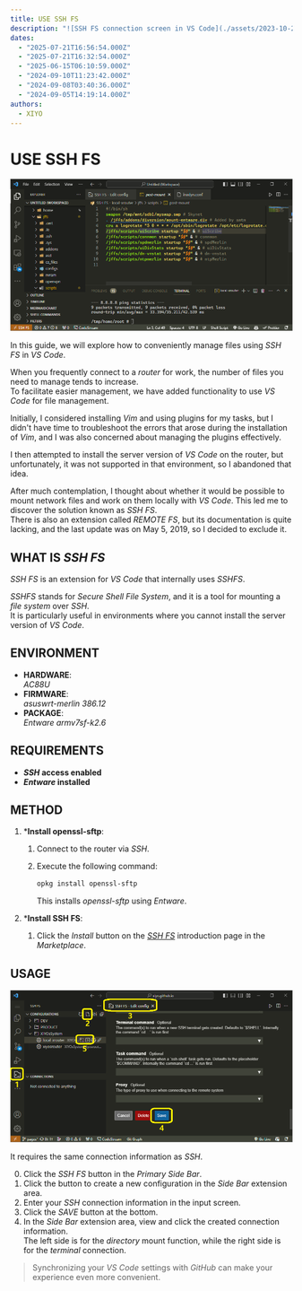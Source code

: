 ```yaml
---
title: USE SSH FS
description: "![SSH FS connection screen in VS Code](./assets/2023-10-22-11-55-54.png)"
dates:
  - "2025-07-21T16:56:54.000Z"
  - "2025-07-21T16:32:54.000Z"
  - "2025-06-15T06:10:59.000Z"
  - "2024-09-10T11:23:42.000Z"
  - "2024-09-08T03:40:36.000Z"
  - "2024-09-05T14:19:14.000Z"
authors:
  - XIYO
---
```

# USE SSH FS

![SSH FS connection screen in VS Code](./assets/2023-10-22-11-55-54.png)

In this guide, we will explore how to conveniently manage files using *SSH FS* in *VS Code*.

When you frequently connect to a *router* for work, the number of files you need to manage tends to increase. \
To facilitate easier management, we have added functionality to use *VS Code* for file management.

Initially, I considered installing *Vim* and using plugins for my tasks, but I didn't have time to troubleshoot the errors that arose during the installation of *Vim*, and I was also concerned about managing the plugins effectively.

I then attempted to install the server version of *VS Code* on the router, but unfortunately, it was not supported in that environment, so I abandoned that idea.

After much contemplation, I thought about whether it would be possible to mount network files and work on them locally with *VS Code*. This led me to discover the solution known as *SSH FS*. \
There is also an extension called *REMOTE FS*, but its documentation is quite lacking, and the last update was on May 5, 2019, so I decided to exclude it.

## WHAT IS *SSH FS*

*SSH FS* is an extension for *VS Code* that internally uses *SSHFS*.

*SSHFS* stands for *Secure Shell File System*, and it is a tool for mounting a *file system* over *SSH*. \
It is particularly useful in environments where you cannot install the server version of *VS Code*.

## ENVIRONMENT

- **HARDWARE**: \
  *AC88U*
- **FIRMWARE**: \
  *asuswrt-merlin 386.12*
- **PACKAGE**: \
  *Entware armv7sf-k2.6*

## REQUIREMENTS

- ***SSH* access enabled**
- ***Entware* installed**

## METHOD

1. ***Install openssl-sftp**:

   1. Connect to the router via *SSH*.
   2. Execute the following command:

      ```bash
      opkg install openssl-sftp
      ```

      This installs *openssl-sftp* using *Entware*.

2. ***Install SSH FS**:
   1. Click the *Install* button on the [*SSH FS*] introduction page in the *Marketplace*.

## USAGE

![SSH FS settings screen](./assets/2023-10-22-13-40-10.png)

It requires the same connection information as *SSH*.

0. Click the *SSH FS* button in the *Primary Side Bar*.
1. Click the button to create a new configuration in the *Side Bar* extension area.
2. Enter your *SSH* connection information in the input screen.
3. Click the *SAVE* button at the bottom.
4. In the *Side Bar* extension area, view and click the created connection information. \
   The left side is for the *directory* mount function, while the right side is for the *terminal* connection.

> Synchronizing your *VS Code* settings with *GitHub* can make your experience even more convenient.

[*SSH FS*]: https://marketplace.visualstudio.com/items?itemName=Kelvin.VSCODE-sshfs
